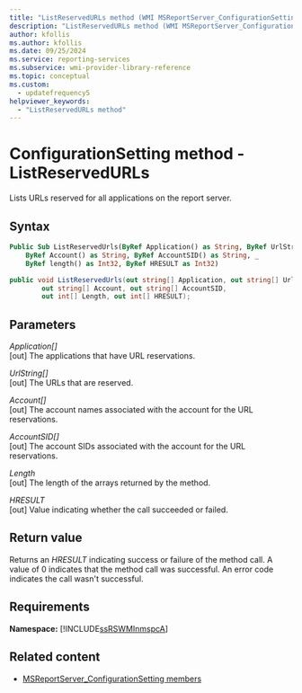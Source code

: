 ```yaml
---
title: "ListReservedURLs method (WMI MSReportServer_ConfigurationSetting)"
description: "ListReservedURLs method (WMI MSReportServer_ConfigurationSetting)"
author: kfollis
ms.author: kfollis
ms.date: 09/25/2024
ms.service: reporting-services
ms.subservice: wmi-provider-library-reference
ms.topic: conceptual
ms.custom:
  - updatefrequency5
helpviewer_keywords:
  - "ListReservedURLs method"
---
```

# ConfigurationSetting method - ListReservedURLs
  Lists URLs reserved for all applications on the report server.  
  
## Syntax  
  
```vb  
Public Sub ListReservedUrls(ByRef Application() as String, ByRef UrlString() as String, _  
    ByRef Account() as String, ByRef AccountSID() as String, _  
    ByRef length() as Int32, ByRef HRESULT as Int32)  
```  
  
```csharp  
public void ListReservedUrls(out string[] Application, out string[] UrlString,  
        out string[] Account, out string[] AccountSID,  
        out int[] Length, out int[] HRESULT);  
```  
  
## Parameters  
 *Application[]*  
 [out] The applications that have URL reservations.  
  
 *UrlString[]*  
 [out] The URLs that are reserved.  
  
 *Account[]*  
 [out] The account names associated with the account for the URL reservations.  
  
 *AccountSID[]*  
 [out] The account SIDs associated with the account for the URL reservations.  
  
 *Length*  
 [out] The length of the arrays returned by the method.  
  
 *HRESULT*  
 [out] Value indicating whether the call succeeded or failed.  
  
## Return value  
 Returns an *HRESULT* indicating success or failure of the method call. A value of 0 indicates that the method call was successful. An error code indicates the call wasn't successful.  
    
## Requirements  
 **Namespace:** [!INCLUDE[ssRSWMInmspcA](../../includes/ssrswminmspca-md.md)]  
  
## Related content

- [MSReportServer_ConfigurationSetting members](../../reporting-services/wmi-provider-library-reference/msreportserver-configurationsetting-members.md)
